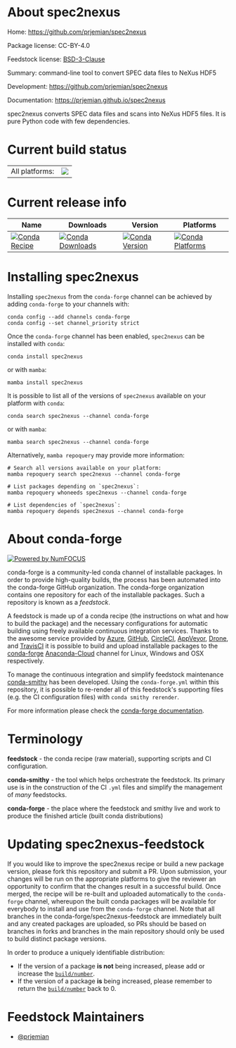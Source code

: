 About spec2nexus
================

Home: https://github.com/prjemian/spec2nexus

Package license: CC-BY-4.0

Feedstock license: [BSD-3-Clause](https://github.com/conda-forge/spec2nexus-feedstock/blob/main/LICENSE.txt)

Summary: command-line tool to convert SPEC data files to NeXus HDF5

Development: https://github.com/prjemian/spec2nexus

Documentation: https://prjemian.github.io/spec2nexus

spec2nexus converts SPEC data files and scans into NeXus HDF5 files.
It is pure Python code with few dependencies.


Current build status
====================


<table><tr><td>All platforms:</td>
    <td>
      <a href="https://dev.azure.com/conda-forge/feedstock-builds/_build/latest?definitionId=15549&branchName=main">
        <img src="https://dev.azure.com/conda-forge/feedstock-builds/_apis/build/status/spec2nexus-feedstock?branchName=main">
      </a>
    </td>
  </tr>
</table>

Current release info
====================

| Name | Downloads | Version | Platforms |
| --- | --- | --- | --- |
| [![Conda Recipe](https://img.shields.io/badge/recipe-spec2nexus-green.svg)](https://anaconda.org/conda-forge/spec2nexus) | [![Conda Downloads](https://img.shields.io/conda/dn/conda-forge/spec2nexus.svg)](https://anaconda.org/conda-forge/spec2nexus) | [![Conda Version](https://img.shields.io/conda/vn/conda-forge/spec2nexus.svg)](https://anaconda.org/conda-forge/spec2nexus) | [![Conda Platforms](https://img.shields.io/conda/pn/conda-forge/spec2nexus.svg)](https://anaconda.org/conda-forge/spec2nexus) |

Installing spec2nexus
=====================

Installing `spec2nexus` from the `conda-forge` channel can be achieved by adding `conda-forge` to your channels with:

```
conda config --add channels conda-forge
conda config --set channel_priority strict
```

Once the `conda-forge` channel has been enabled, `spec2nexus` can be installed with `conda`:

```
conda install spec2nexus
```

or with `mamba`:

```
mamba install spec2nexus
```

It is possible to list all of the versions of `spec2nexus` available on your platform with `conda`:

```
conda search spec2nexus --channel conda-forge
```

or with `mamba`:

```
mamba search spec2nexus --channel conda-forge
```

Alternatively, `mamba repoquery` may provide more information:

```
# Search all versions available on your platform:
mamba repoquery search spec2nexus --channel conda-forge

# List packages depending on `spec2nexus`:
mamba repoquery whoneeds spec2nexus --channel conda-forge

# List dependencies of `spec2nexus`:
mamba repoquery depends spec2nexus --channel conda-forge
```


About conda-forge
=================

[![Powered by
NumFOCUS](https://img.shields.io/badge/powered%20by-NumFOCUS-orange.svg?style=flat&colorA=E1523D&colorB=007D8A)](https://numfocus.org)

conda-forge is a community-led conda channel of installable packages.
In order to provide high-quality builds, the process has been automated into the
conda-forge GitHub organization. The conda-forge organization contains one repository
for each of the installable packages. Such a repository is known as a *feedstock*.

A feedstock is made up of a conda recipe (the instructions on what and how to build
the package) and the necessary configurations for automatic building using freely
available continuous integration services. Thanks to the awesome service provided by
[Azure](https://azure.microsoft.com/en-us/services/devops/), [GitHub](https://github.com/),
[CircleCI](https://circleci.com/), [AppVeyor](https://www.appveyor.com/),
[Drone](https://cloud.drone.io/welcome), and [TravisCI](https://travis-ci.com/)
it is possible to build and upload installable packages to the
[conda-forge](https://anaconda.org/conda-forge) [Anaconda-Cloud](https://anaconda.org/)
channel for Linux, Windows and OSX respectively.

To manage the continuous integration and simplify feedstock maintenance
[conda-smithy](https://github.com/conda-forge/conda-smithy) has been developed.
Using the ``conda-forge.yml`` within this repository, it is possible to re-render all of
this feedstock's supporting files (e.g. the CI configuration files) with ``conda smithy rerender``.

For more information please check the [conda-forge documentation](https://conda-forge.org/docs/).

Terminology
===========

**feedstock** - the conda recipe (raw material), supporting scripts and CI configuration.

**conda-smithy** - the tool which helps orchestrate the feedstock.
                   Its primary use is in the construction of the CI ``.yml`` files
                   and simplify the management of *many* feedstocks.

**conda-forge** - the place where the feedstock and smithy live and work to
                  produce the finished article (built conda distributions)


Updating spec2nexus-feedstock
=============================

If you would like to improve the spec2nexus recipe or build a new
package version, please fork this repository and submit a PR. Upon submission,
your changes will be run on the appropriate platforms to give the reviewer an
opportunity to confirm that the changes result in a successful build. Once
merged, the recipe will be re-built and uploaded automatically to the
`conda-forge` channel, whereupon the built conda packages will be available for
everybody to install and use from the `conda-forge` channel.
Note that all branches in the conda-forge/spec2nexus-feedstock are
immediately built and any created packages are uploaded, so PRs should be based
on branches in forks and branches in the main repository should only be used to
build distinct package versions.

In order to produce a uniquely identifiable distribution:
 * If the version of a package **is not** being increased, please add or increase
   the [``build/number``](https://docs.conda.io/projects/conda-build/en/latest/resources/define-metadata.html#build-number-and-string).
 * If the version of a package **is** being increased, please remember to return
   the [``build/number``](https://docs.conda.io/projects/conda-build/en/latest/resources/define-metadata.html#build-number-and-string)
   back to 0.

Feedstock Maintainers
=====================

* [@prjemian](https://github.com/prjemian/)

